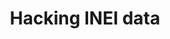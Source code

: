 ---
layout: post
title:  'Hacking INEI data'
live_url: https://github.com/Rub21/get-inei-data
github_url: https://github.com/Rub21/get-inei-data
description: <p>Bunch of scripts to obtain geo data from <a href="http://atlas.inei.gob.pe/inei">atlas.inei.gob.pe/inei</a>. 
            Outputs <a href="https://github.com/Rub21/get-inei-data/tree/master/data">get-inei-data/tree/master/data</a> </p>
technologies: Node.js, @turf/turf, cheerio, bash, etc.
cover: https://user-images.githubusercontent.com/1152236/41137837-00c8324e-6aa3-11e8-8be3-84f609ed00a6.png
images: [
        'https://user-images.githubusercontent.com/1152236/41137837-00c8324e-6aa3-11e8-8be3-84f609ed00a6.png'
        ]
---